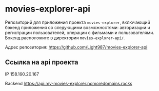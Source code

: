 # movies-explorer-api

Репозиторий для приложения проекта `movies-explorer`, включающий бэкенд приложения со следующими возможностями: авторизации и регистрации пользователей, операции с фильмами и пользователями. Бэкенд расположите в директории `movies-explorer-api/`.

Адрес репозитория: https://github.com/Light987/movies-explorer-api

## Ссылка на api проекта

IP 158.160.20.167

Backend https://api.my-movies-explorer.nomoredomains.rocks
